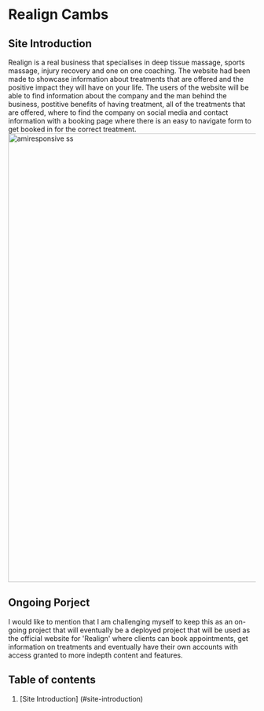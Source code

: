# Realign Cambs
## Site Introduction <a name="site-introduction"></a>
Realign is a real business that specialises in deep tissue massage, sports massage, injury recovery and one on one coaching. The website had been made to showcase information about treatments that are offered and the positive impact they will have on your life. The users of the website will be able to find information about the company and the man behind the business, postitive benefits of having treatment, all of the treatments that are offered, where to find the company on social media and contact information with a booking page where there is an easy to navigate form to get booked in for the correct treatment.
<img width="913" alt="amiresponsive ss" src="https://github.com/James-Burch/PP1-CI/assets/161542248/59f7f289-5dd3-4daa-a671-c7ba274c8106">
## Ongoing Porject
I would like to mention that I am challenging myself to keep this as an on-going project that will eventually be a deployed project that will be used as the official website for 'Realign' where clients can book appointments, get information on treatments and eventually have their own accounts with access granted to more indepth content and features.
## Table of contents
1. [Site Introduction] (#site-introduction)
